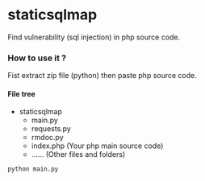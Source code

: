 # staticsqlmap
Find vulnerability (sql injection) in php source code.

### How to use it ?
 Fist extract zip file (python) then paste php source code.
#### File tree
- staticsqlmap
  - main.py
  - requests.py
  - rmdoc.py
  - index.php (Your php main source code)
  - ...... (Other files and folders)

`python main.py`
